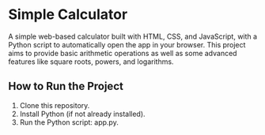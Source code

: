 # Simple Calculator

A simple web-based calculator built with HTML, CSS, and JavaScript, with a Python script to automatically open the app in your browser. This project aims to provide basic arithmetic operations as well as some advanced features like square roots, powers, and logarithms.


## How to Run the Project

1. Clone this repository.
2. Install Python (if not already installed).
3. Run the Python script: app.py.